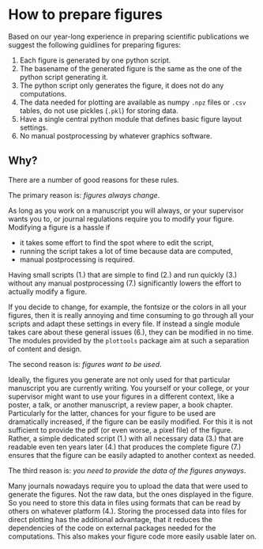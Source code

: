 # How to prepare figures

Based on our year-long experience in preparing scientific publications
we suggest the following guidlines for preparing figures:

1. Each figure is generated by one python script.
2. The basename of the generated figure is the same as the one of the python script generating it.
3. The python script only generates the figure, it does not do any computations.
4. The data needed for plotting are available as numpy `.npz` files or `.csv` tables,
   do not use pickles (`.pkl`) for storing data.
6. Have a single central python module that defines basic figure layout settings.
7. No manual postprocessing by whatever graphics software.


## Why?

There are a number of good reasons for these rules.

The primary reason is: *figures always change*.

As long as you work on a manuscript you will always, or your
supervisor wants you to, or journal regulations require you to modify
your figure. Modifying a figure is a hassle if
- it takes some effort to find the spot where to edit the script,
- running the script takes a lot of time because data are computed,
- manual postprocessing is required.

Having small scripts (1.) that are simple to find (2.) and run quickly
(3.) without any manual postprocessing (7.) significantly lowers the
effort to actually modify a figure.

If you decide to change, for example, the fontsize or the colors in
all your figures, then it is really annoying and time consuming to go
through all your scripts and adapt these settings in every file. If
instead a single module takes care about these general issues (6.),
they can be modified in no time. The modules provided by the
`plottools` package aim at such a separation of content and design.

The second reason is: *figures want to be used*.

Ideally, the figures you generate are not only used for that
particular manuscript you are currently writing. You yourself or your
college, or your supervisor might want to use your figures in a
different context, like a poster, a talk, or another manuscript, a
review paper, a book chapter. Particularly for the latter, chances for
your figure to be used are dramatically increased, if the figure can
be easily modified. For this it is not sufficient to provide the pdf
(or even worse, a pixel file) of the figure. Rather, a simple
dedicated script (1.) with all necessary data (3.) that are readable
even ten years later (4.) that produces the complete figure (7.)
ensures that the figure can be easily adapted to another context as
needed.

The third reason is: *you need to provide the data of the figures anyways*.

Many journals nowadays require you to upload the data that were used
to generate the figures. Not the raw data, but the ones displayed in
the figure. So you need to store this data in files using formats that
can be read by others on whatever platform (4.). Storing the processed
data into files for direct plotting has the additional advantage, that
it reduces the dependencies of the code on external packages needed
for the computations. This also makes your figure code more easily
usable later on.

